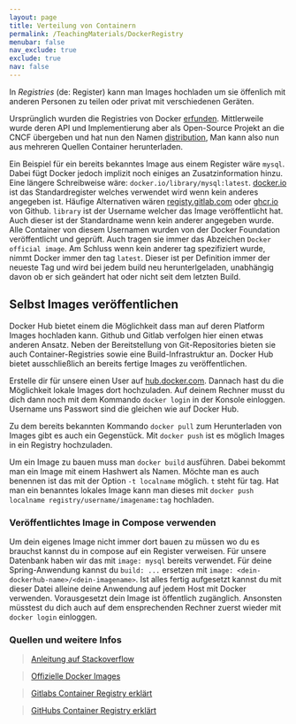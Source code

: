 ```yaml
---
layout: page
title: Verteilung von Containern
permalink: /TeachingMaterials/DockerRegistry
menubar: false
nav_exclude: true
exclude: true
nav: false
---
```


In *Registries* (de: Register) kann man Images hochladen um sie öffenlich mit anderen Personen zu teilen oder privat mit verschiedenen Geräten.

Ursprünglich wurden die Registries von Docker [erfunden](https://docs.docker.com/registry/). Mittlerweile wurde deren API und Implementierung aber als Open-Source Projekt an die CNCF übergeben und hat nun den Namen [distribution](https://distribution.github.io/distribution/), Man kann also nun aus mehreren Quellen Container herunterladen. 

Ein Beispiel für ein bereits bekanntes Image aus einem Register wäre `mysql`. Dabei fügt Docker jedoch implizit noch einiges an Zusatzinformation hinzu. Eine längere Schreibweise wäre: ``docker.io/library/mysql:latest``. <a href="http://docker.io">docker.io</a> ist das Standardregister welches verwendet wird wenn kein anderes angegeben ist. Häufige Alternativen wären <a href="http://registy.gitlab.com">registy.gitlab.com</a> oder <a href="http://ghcr.io">ghcr.io</a> von Github. ``library`` ist der Username welcher das Image veröffentlicht hat. Auch dieser ist der Standardname wenn kein anderer angegeben wurde. Alle Container von diesem Usernamen wurden von der Docker Foundation veröffentlicht und geprüft. Auch tragen sie immer das Abzeichen `Docker official image`. Am Schluss wenn kein anderer tag spezifiziert wurde, nimmt Docker immer den tag `latest`. Dieser ist per Definition immer der neueste Tag und wird bei jedem build neu herunterlgeladen, unabhängig davon ob er sich geändert hat oder nicht seit dem letzten Build. 

## Selbst Images veröffentlichen

Docker Hub bietet einem die Möglichkeit dass man auf deren Platform Images hochladen kann. Github und Gitlab verfolgen hier einen etwas anderen Ansatz. Neben der Bereitstellung von Git-Repositories bieten sie auch Container-Registries sowie eine Build-Infrastruktur an. Docker Hub bietet ausschließlich an bereits fertige Images zu veröffentlichen. 

Erstelle dir für unsere einen User auf <a href="https://hub.docker.com">hub.docker.com</a>. Dannach hast du die Möglichkeit lokale Images dort hochzuladen. Auf deinem Rechner musst du dich dann noch mit dem Kommando ``docker login`` in der Konsole einloggen. Username uns Passwort sind die gleichen wie auf Docker Hub.

Zu dem bereits bekannten Kommando `docker pull` zum Herunterladen von Images gibt es auch ein Gegenstück. Mit ``docker push`` ist es möglich Images in ein Registry hochzuladen. 

Um ein Image zu bauen muss man ``docker build`` ausführen. Dabei bekommt man ein Image mit einem Hashwert als Namen. Möchte man es auch benennen ist das mit der Option ``-t localname`` möglich. ``t`` steht für tag. Hat man ein benanntes lokales Image kann man  dieses mit ``docker push localname registry/username/imagename:tag`` hochladen. 

### Veröffentlichtes Image in Compose verwenden
Um dein eigenes Image nicht immer dort bauen zu müssen wo du es brauchst kannst du in compose auf ein Register verweisen. Für unsere Datenbank haben wir das mit `image: mysql` bereits verwendet. Für deine Spring-Anwendung kannst du `build: ...` ersetzen mit `image: <dein-dockerhub-name>/<dein-imagename>`. Ist alles fertig aufgesetzt kannst du mit dieser Datei alleine deine Anwendung auf jedem Host mit Docker verwenden. Vorausgesetzt dein Image ist öffentlich zugänglich. Ansonsten müsstest du dich auch auf dem ensprechenden Rechner zuerst wieder mit `docker login` einloggen. 

<!-- todo latest erklären und ergänzen -->

### Quellen und weitere Infos 
><a href="https://stackoverflow.com/questions/28349392/how-to-push-a-docker-image-to-a-private-repository">Anleitung auf Stackoverflow</a>

><a href="https://docs.docker.com/docker-hub/official_images/">Offizielle Docker Images</a>

><a href="https://docs.gitlab.com/ee/user/packages/container_registry/">Gitlabs Container Registry erklärt</a>

><a href="https://docs.github.com/en/packages/working-with-a-github-packages-registry/working-with-the-container-registry">GitHubs Container Registry erklärt</a>
